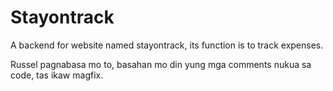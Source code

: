 # Stayontrack
A backend for website named stayontrack, its function is to track expenses.

Russel pagnabasa mo to, basahan mo din yung mga comments nukua sa code, tas ikaw magfix.
